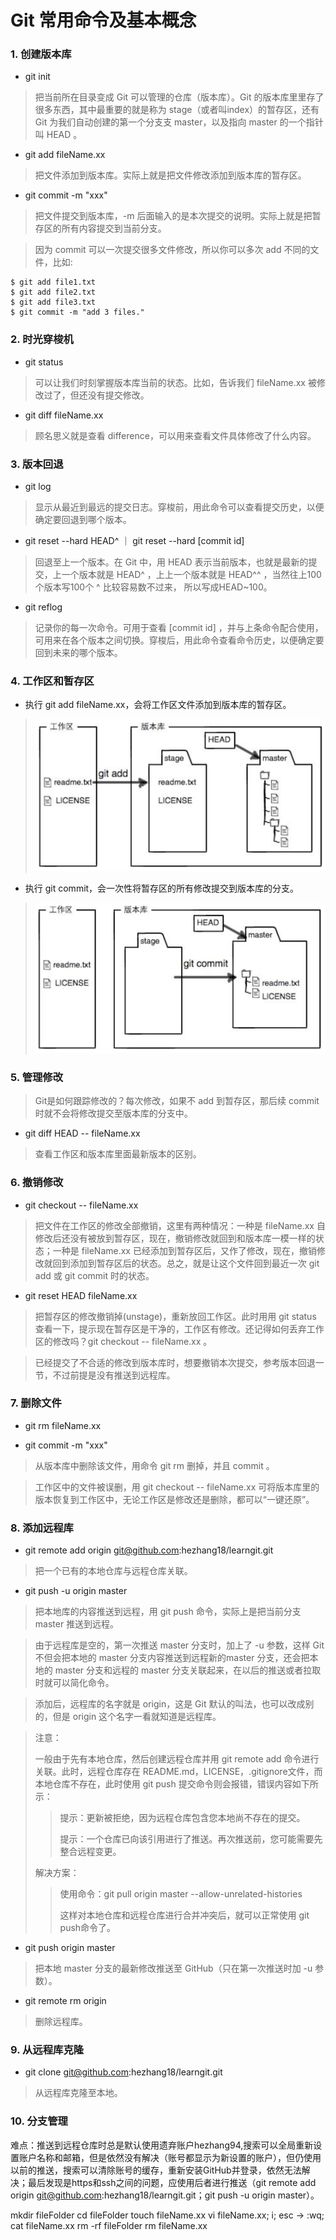 # Git 常用命令及基本概念

### 1. 创建版本库

* git init 
> 把当前所在目录变成 Git 可以管理的仓库（版本库）。Git 的版本库⾥里存了很多东西，其中最重要的就是称为 stage（或者叫index）的暂存区，还有 Git 为我们自动创建的第一个分⽀支 master，以及指向 master 的一个指针叫 HEAD 。

* git add fileName.xx
> 把文件添加到版本库。实际上就是把文件修改添加到版本库的暂存区。

* git commit -m "xxx"
> 把文件提交到版本库，-m 后面输入的是本次提交的说明。实际上就是把暂存区的所有内容提交到当前分⽀。

> 因为 commit 可以一次提交很多文件修改，所以你可以多次 add 不同的文件，⽐如:

```
$ git add file1.txt
$ git add file2.txt
$ git add file3.txt
$ git commit -m "add 3 files."
```

### 2. 时光穿梭机

* git status
> 可以让我们时刻掌握版本库当前的状态。比如，告诉我们 fileName.xx 被修改过了，但还没有提交修改。

* git diff fileName.xx
> 顾名思义就是查看 difference，可以用来查看文件具体修改了什么内容。

### 3. 版本回退

* git log
> 显示从最近到最远的提交⽇志。穿梭前，⽤此命令可以查看提交历史，以便确定要回退到哪个版本。

* git reset --hard HEAD^ ｜ git reset --hard [commit id]
> 回退至上一个版本。在 Git 中，用 HEAD 表示当前版本，也就是最新的提交，上一个版本就是 HEAD^ ，上上一个版本就是 HEAD^^ ，当然往上100个版本写100个 ^ 比较容易数不过来， 所以写成HEAD~100。

* git reflog
> 记录你的每一次命令。可用于查看 [commit id] ，并与上条命令配合使用，可用来在各个版本之间切换。穿梭后，用此命令查看命令历史，以便确定要回到未来的哪个版本。

### 4. 工作区和暂存区

* 执行 git add fileName.xx，会将工作区文件添加到版本库的暂存区。
> ![git add 命令是将工作区文件添加到版本库的暂存区](./GitImg/add2stage.png)

* 执行 git commit，会一次性将暂存区的所有修改提交到版本库的分⽀。
> ![一次性将暂存区的所有修改提交到版本库的分⽀](./GitImg/commit2branch.png)

### 5. 管理修改

> Git是如何跟踪修改的？每次修改，如果不 add 到暂存区，那后续 commit 时就不会将修改提交至版本库的分支中。

* git diff HEAD -- fileName.xx
> 查看工作区和版本库里面最新版本的区别。

### 6. 撤销修改

* git checkout -- fileName.xx
> 把文件在工作区的修改全部撤销，这里有两种情况：一种是 fileName.xx 自修改后还没有被放到暂存区，现在，撤销修改就回到和版本库一模⼀样的状态；一种是 fileName.xx 已经添加到暂存区后，又作了修改，现在，撤销修改就回到添加到暂存区后的状态。总之，就是让这个文件回到最近一次 git add 或 git commit 时的状态。

* git reset HEAD fileName.xx
> 把暂存区的修改撤销掉(unstage)，重新放回工作区。此时⽤用 git status 查看一下，提示现在暂存区是干净的，工作区有修改。还记得如何丢弃工作区的修改吗？git checkout -- fileName.xx 。

> 已经提交了不合适的修改到版本库时，想要撤销本次提交，参考版本回退一节，不过前提是没有推送到远程库。

### 7. 删除文件

* git rm fileName.xx

* git commit -m "xxx"

> 从版本库中删除该文件，用命令 git rm 删掉，并且 commit 。

> 工作区中的文件被误删，用 git checkout -- fileName.xx 可将版本库里的版本恢复到工作区中，无论工作区是修改还是删除，都可以“一键还原”。

### 8. 添加远程库

* git remote add origin git@github.com:hezhang18/learngit.git
> 把一个已有的本地仓库与远程仓库关联。

* git push -u origin master
> 把本地库的内容推送到远程，⽤ git push 命令，实际上是把当前分支 master 推送到远程。

> 由于远程库是空的，第一次推送 master 分⽀时，加上了 -u 参数，这样 Git 不但会把本地的 master 分支内容推送到远程新的master 分支，还会把本地的 master 分支和远程的 master 分支关联起来，在以后的推送或者拉取时就可以简化命令。

> 添加后，远程库的名字就是 origin，这是 Git 默认的叫法，也可以改成别的，但是 origin 这个名字一看就知道是远程库。

> 注意：
> 
> 一般由于先有本地仓库，然后创建远程仓库并用 git remote add 命令进行关联。此时，远程仓库存在 README.md，LICENSE，.gitignore文件，而本地仓库不存在，此时使用 git push 提交命令则会报错，错误内容如下所示：
>> 提示：更新被拒绝，因为远程仓库包含您本地尚不存在的提交。
>> 
>> 提示：一个仓库已向该引用进行了推送。再次推送前，您可能需要先整合远程变更。
>> 
> 解决方案：
> 
>> 使用命令：git pull origin master --allow-unrelated-histories
>> 
>> 这样对本地仓库和远程仓库进行合并冲突后，就可以正常使用 git push命令了。
>> 

* git push origin master
> 把本地 master 分支的最新修改推送至 GitHub（只在第一次推送时加 -u 参数）。

* git remote rm origin
> 删除远程库。

### 9. 从远程库克隆

* git clone git@github.com:hezhang18/learngit.git
> 从远程库克隆至本地。

### 10. 分支管理
















难点：推送到远程仓库时总是默认使用遗弃账户hezhang94,搜索可以全局重新设置账户名称和邮箱，但是依然没有解决（账号都显示为新设置的账户），但仍使用以前的推送，搜索可以清除账号的缓存，重新安装GitHub并登录，依然无法解决；最后发现是https和ssh之间的问题，应使用后者进行推送（git remote add origin git@github.com:hezhang18/learngit.git；git push -u origin master）。

mkdir fileFolder
cd fileFolder
touch fileName.xx
vi fileName.xx; i; esc -> :wq;
cat fileName.xx
rm -rf fileFolder
rm fileName.xx